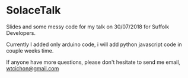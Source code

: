 # SolaceTalk
Slides and some messy code for my talk on 30/07/2018 for Suffolk Developers.

Currently I added only arduino code, i will add python javascript code in couple weeks time.

If anyone have more questions, please don't hesitate to send me email, wtcichon@gmail.com
